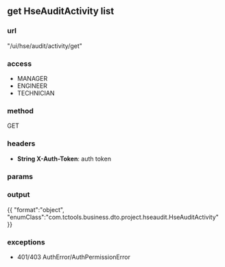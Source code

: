 ## get HseAuditActivity list ##
### url ###
"/ui/hse/audit/activity/get"
### access ###
* MANAGER
* ENGINEER
* TECHNICIAN
### method ###
GET
### headers ###
* **String X-Auth-Token**: auth token
### params ###

### output ###
{{
"format":"object",
"enumClass":"com.tctools.business.dto.project.hseaudit.HseAuditActivity"
}}
### exceptions ###
* 401/403 AuthError/AuthPermissionError